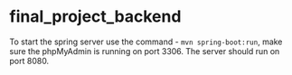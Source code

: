 # final_project_backend

To start the spring server use the command - `mvn spring-boot:run`,  make sure the phpMyAdmin is running on port 3306.
The server should run on port 8080.
